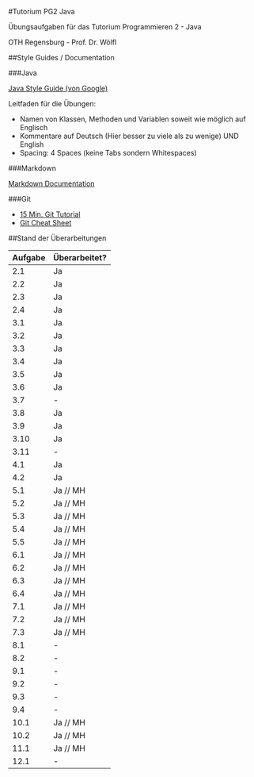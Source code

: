 #Tutorium PG2 Java

Übungsaufgaben für das Tutorium Programmieren 2 - Java

OTH Regensburg - Prof. Dr. Wölfl



##Style Guides / Documentation

###Java

[Java Style Guide (von Google)](http://google.github.io/styleguide/javaguide.html)

Leitfaden für die Übungen:

- Namen von Klassen, Methoden und Variablen soweit wie möglich auf Englisch
- Kommentare auf Deutsch (Hier besser zu viele als zu wenige) UND English
- Spacing: 4 Spaces (keine Tabs sondern Whitespaces)


###Markdown

[Markdown Documentation](https://github.com/adam-p/markdown-here/wiki/Markdown-Cheatsheet)


###Git

- [15 Min. Git Tutorial](https://try.github.io/)
- [Git Cheat Sheet](https://training.github.com/kit/downloads/github-git-cheat-sheet.pdf)



##Stand der Überarbeitungen

| Aufgabe | Überarbeitet? |
|---------|---------------|
| 2.1     | Ja            |
| 2.2     | Ja            |
| 2.3     | Ja            |
| 2.4     | Ja            |
| 3.1     | Ja            |
| 3.2     | Ja            |
| 3.3     | Ja            |
| 3.4     | Ja            |
| 3.5     | Ja            |
| 3.6     | Ja            |
| 3.7     | -             |
| 3.8     | Ja            |
| 3.9     | Ja            |
| 3.10    | Ja            |
| 3.11    | -             |
| 4.1     | Ja            |
| 4.2     | Ja            |
| 5.1     | Ja // MH      |
| 5.2     | Ja // MH      |
| 5.3     | Ja // MH      |
| 5.4     | Ja // MH      |
| 5.5     | Ja // MH      |
| 6.1     | Ja // MH      |
| 6.2     | Ja // MH      |
| 6.3     | Ja // MH      |
| 6.4     | Ja // MH      |
| 7.1     | Ja // MH      |
| 7.2     | Ja // MH      |
| 7.3     | Ja // MH      |
| 8.1     | -             |
| 8.2     | -             |
| 9.1     | -             |
| 9.2     | -             |
| 9.3     | -             |
| 9.4     | -             |
| 10.1    | Ja // MH      |
| 10.2    | Ja // MH      |
| 11.1    | Ja // MH      |
| 12.1    | -             |
